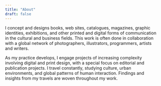 ```yaml
---
title: "About"
draft: false
---
```

<section>

I concept and designs books, web sites, catalogues, magazines, graphic identities, exhibitions, and other printed and digital forms of communication in the cultural and business fields. This work is often done in collaboration with a global network of photographers, illustrators, programmers, artists and writers.

As my practice develops, I engage projects of increasing complexity involving digital and print design, with a special focus on editorial and publication projects. I travel constantly, studying culture, urban environments, and global patterns of human interaction. Findings and insights from my travels are woven throughout my work.

</section>
